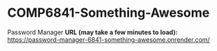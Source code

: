 # COMP6841-Something-Awesome
Password Manager
**URL (may take a few minutes to load):** https://password-manager-6841-something-awesome.onrender.com/

